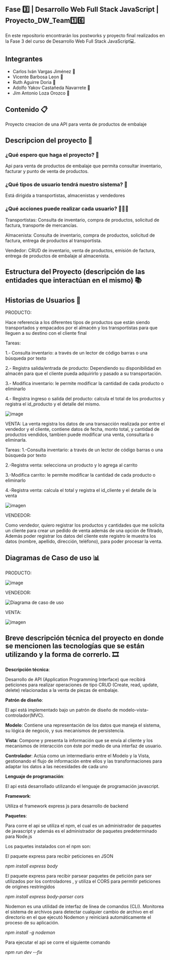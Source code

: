 ## Fase 3️⃣ | Desarrollo Web Full Stack JavaScript | Proyecto_DW_Team1️⃣6️⃣
En este repositorio encontrarán los postworks y proyecto final realizados en la Fase 3 del curso de Desarrollo Web Full Stack JavaScript💻.

## Integrantes
- Carlos Iván Vargas Jiménez 🧑
- Vicente Barbosa Leon 🧑
- Ruth Aguirre Doria 👩
- Adolfo Yakov Castañeda Navarrete 🧑
- Jim Antonio Loza Orozco 🧑

## Contenido 📋
Proyecto creacion de una API para venta de productos de embalaje

## Descripcion del proyecto 📑

### ¿Qué espero que haga el proyecto? 🧮
Api para venta de productos de embalaje que permita consultar inventario, facturar y punto de venta de productos.

### ¿Qué tipos de usuario tendrá nuestro sistema? 👥
Está dirigida a transportistas, almacenistas y vendedores

### ¿Qué acciones puede realizar cada usuario? 👨🏻‍💻
Transportistas: Consulta de inventario, compra de productos, solicitud de factura, transporte de mercancías.

Almacenista: Consulta de inventario, compra de productos, solicitud de factura, entrega de productos al transportista.

Vendedor: CRUD de inventario, venta de productos, emisión de factura, entrega de productos de embalaje al almacenista.

## Estructura del Proyecto (descripción de las entidades que interactúan en el mismo) 📚

## Historias de Usuarios 📝

PRODUCTO:

Hace referencia a los diferentes tipos de productos que están siendo transportados y empacados por el almacén y los transportistas para que lleguen a su destino con el cliente final

Tareas:

1.- Consulta inventario: a través de un lector de código barras o una búsqueda por texto

2.- Registra salida/entrada de producto: Dependiendo su disponibilidad en almacén para que el cliente pueda adquirirlo y pasado a su transportación.

3.- Modifica inventario: le permite modificar la cantidad de cada producto o eliminarlo

4.- Registra ingreso o salida del producto: calcula el total de los productos y registra el id_producto y el detalle del mismo.


![image](https://user-images.githubusercontent.com/83822127/132143249-04f2046d-8085-4a50-99f1-500f52e2cdab.png)


VENTA:
La venta registra los datos de una transacción realizada por entre el vendedor y el cliente, contiene datos de fecha, monto total, y cantidad de productos vendidos, tambien puede modificar una venta, consultarla o eliminarla.

Tareas:
1.-Consulta inventario: a través de un lector de código barras o una búsqueda por texto

2.-Registra venta: selecciona un producto y lo agrega al carrito

3.-Modifica carrito: le permite modificar la cantidad de cada producto o eliminarlo

4.-Registra venta: calcula el total y registra el id_cliente y el detalle de la venta

![imagen](https://user-images.githubusercontent.com/46424945/132154439-cfce6aba-b5c6-4748-8858-7f0d5e5853d1.png)


VENDEDOR:

Como vendedor, quiero registrar los productos y cantidades que me solicita un cliente para crear un pedido de venta además de una opción de filtrado, Además poder registrar los datos del cliente este registro le muestra los datos (nombre, apellido, dirección, teléfono), para poder procesar la venta.

## Diagramas de Caso de uso 📊
PRODUCTO:

![image](https://user-images.githubusercontent.com/83822127/132143206-a89c143e-9d68-47ec-a2d6-937988297f28.png)

VENDEDOR:

![Diagrama de caso de uso](https://user-images.githubusercontent.com/85856431/132145677-e696a7fb-95e1-4a26-9c37-0baca7ec7e66.png)


VENTA:

![imagen](https://user-images.githubusercontent.com/46424945/132154675-1b00f403-f6c2-4a6b-858b-bf660bb48a23.png)


## Breve descripción técnica del proyecto en donde se mencionen las tecnologías que se están utilizando y la forma de correrlo. 🎞

**Descripción técnica**:

Desarrollo de API (Application Programming Interface) que recibirá peticiones para realizar operaciones de tipo CRUD (Create, read, update, delete)  relacionadas a la venta de piezas de embalaje.

**Patrón de diseño**:

El api está implementado bajo un patrón de diseño de modelo-vista-controlador(MVC).

**Modelo**: Contiene una representación de los datos que maneja el sistema, su lógica de negocio, y sus mecanismos de persistencia.

**Vista**: Compone y presenta la información que se envía al cliente y los mecanismos de interacción con éste por medio de una interfaz de usuario.

**Controlador**: Actúa como un intermediario entre el Modelo y la Vista, gestionando el flujo de información entre ellos y las transformaciones para adaptar los datos a las necesidades de cada uno

**Lenguaje de programación**:

El api está desarrollado utilizando el lenguaje de programación javascript. 

**Framework**:

Utiliza el framework express js para desarrollo de backend	

**Paquetes**:

Para corre el api se utiliza el npm, el cual es un administrador de paquetes de javascript	y además es el administrador de paquetes predeterminado para Node.js

Los paquetes instalados con el npm son:

El paquete express para recibir peticiones en JSON

*npm install express body*

El paquete express para recibir parsear paquetes de petición para ser utilizados por los controladores , y utiliza el CORS para permitir peticiones de origines restringidos

*npm install express body-parser cors*

Nodemon es una utilidad de interfaz de línea de comandos (CLI). Monitorea el sistema de archivos para detectar cualquier cambio de archivo en el directorio en el que ejecutó Nodemon y reiniciará automáticamente el proceso de su aplicación.

*npm install -g nodemon*

Para ejecutar el api se corre el siguiente comando

*npm run dev --fix*

